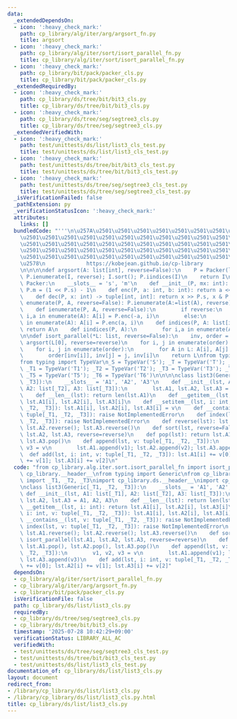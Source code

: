 ```yaml
---
data:
  _extendedDependsOn:
  - icon: ':heavy_check_mark:'
    path: cp_library/alg/iter/arg/argsort_fn.py
    title: argsort
  - icon: ':heavy_check_mark:'
    path: cp_library/alg/iter/sort/isort_parallel_fn.py
    title: cp_library/alg/iter/sort/isort_parallel_fn.py
  - icon: ':heavy_check_mark:'
    path: cp_library/bit/pack/packer_cls.py
    title: cp_library/bit/pack/packer_cls.py
  _extendedRequiredBy:
  - icon: ':heavy_check_mark:'
    path: cp_library/ds/tree/bit/bit3_cls.py
    title: cp_library/ds/tree/bit/bit3_cls.py
  - icon: ':heavy_check_mark:'
    path: cp_library/ds/tree/seg/segtree3_cls.py
    title: cp_library/ds/tree/seg/segtree3_cls.py
  _extendedVerifiedWith:
  - icon: ':heavy_check_mark:'
    path: test/unittests/ds/list/list3_cls_test.py
    title: test/unittests/ds/list/list3_cls_test.py
  - icon: ':heavy_check_mark:'
    path: test/unittests/ds/tree/bit/bit3_cls_test.py
    title: test/unittests/ds/tree/bit/bit3_cls_test.py
  - icon: ':heavy_check_mark:'
    path: test/unittests/ds/tree/seg/segtree3_cls_test.py
    title: test/unittests/ds/tree/seg/segtree3_cls_test.py
  _isVerificationFailed: false
  _pathExtension: py
  _verificationStatusIcon: ':heavy_check_mark:'
  attributes:
    links: []
  bundledCode: "'''\n\u257A\u2501\u2501\u2501\u2501\u2501\u2501\u2501\u2501\u2501\u2501\
    \u2501\u2501\u2501\u2501\u2501\u2501\u2501\u2501\u2501\u2501\u2501\u2501\u2501\
    \u2501\u2501\u2501\u2501\u2501\u2501\u2501\u2501\u2501\u2501\u2501\u2501\u2501\
    \u2501\u2501\u2501\u2501\u2501\u2501\u2501\u2501\u2501\u2501\u2501\u2501\u2501\
    \u2501\u2501\u2501\u2501\u2501\u2501\u2501\u2501\u2501\u2501\u2501\u2501\u2501\
    \u2578\n             https://kobejean.github.io/cp-library               \n'''\n\
    \n\n\n\ndef argsort(A: list[int], reverse=False):\n    P = Packer(len(I := list(A))-1);\
    \ P.ienumerate(I, reverse); I.sort(); P.iindices(I)\n    return I\n\n\n\nclass\
    \ Packer:\n    __slots__ = 's', 'm'\n    def __init__(P, mx: int): P.s = mx.bit_length();\
    \ P.m = (1 << P.s) - 1\n    def enc(P, a: int, b: int): return a << P.s | b\n\
    \    def dec(P, x: int) -> tuple[int, int]: return x >> P.s, x & P.m\n    def\
    \ enumerate(P, A, reverse=False): P.ienumerate(A:=list(A), reverse); return A\n\
    \    def ienumerate(P, A, reverse=False):\n        if reverse:\n            for\
    \ i,a in enumerate(A): A[i] = P.enc(-a, i)\n        else:\n            for i,a\
    \ in enumerate(A): A[i] = P.enc(a, i)\n    def indices(P, A: list[int]): P.iindices(A:=list(A));\
    \ return A\n    def iindices(P, A):\n        for i,a in enumerate(A): A[i] = P.m&a\n\
    \n\ndef isort_parallel(*L: list, reverse=False):\n    inv, order = [0]*len(L[0]),\
    \ argsort(L[0], reverse=reverse)\n    for i, j in enumerate(order): inv[j] = i\n\
    \    for i, j in enumerate(order):\n        for A in L: A[i], A[j] = A[j], A[i]\n\
    \        order[inv[i]], inv[j] = j, inv[i]\n    return L\nfrom typing import Generic\n\
    from typing import TypeVar\n_S = TypeVar('S'); _T = TypeVar('T'); _U = TypeVar('U');\
    \ _T1 = TypeVar('T1'); _T2 = TypeVar('T2'); _T3 = TypeVar('T3'); _T4 = TypeVar('T4');\
    \ _T5 = TypeVar('T5'); _T6 = TypeVar('T6')\n\n\n\nclass list3(Generic[_T1, _T2,\
    \ _T3]):\n    __slots__ = 'A1', 'A2', 'A3'\n    def __init__(lst, A1: list[_T1],\
    \ A2: list[_T2], A3: list[_T3]):\n        lst.A1, lst.A2, lst.A3 = A1, A2, A3\n\
    \    def __len__(lst): return len(lst.A1)\n    def __getitem__(lst, i: int): return\
    \ lst.A1[i], lst.A2[i], lst.A3[i]\n    def __setitem__(lst, i: int, v: tuple[_T1,\
    \ _T2, _T3]): lst.A1[i], lst.A2[i], lst.A3[i] = v\n    def __contains__(lst, v:\
    \ tuple[_T1, _T2, _T3]): raise NotImplementedError\n    def index(lst, v: tuple[_T1,\
    \ _T2, _T3]): raise NotImplementedError\n    def reverse(lst): lst.A1.reverse();\
    \ lst.A2.reverse(); lst.A3.reverse()\n    def sort(lst, reverse=False): isort_parallel(lst.A1,\
    \ lst.A2, lst.A3, reverse=reverse)\n    def pop(lst): return lst.A1.pop(), lst.A2.pop(),\
    \ lst.A3.pop()\n    def append(lst, v: tuple[_T1, _T2, _T3]):\n        v1, v2,\
    \ v3 = v\n        lst.A1.append(v1); lst.A2.append(v2); lst.A3.append(v3)\n  \
    \  def add(lst, i: int, v: tuple[_T1, _T2, _T3]): lst.A1[i] += v[0]; lst.A2[i]\
    \ += v[1]; lst.A3[i] += v[2]\n"
  code: "from cp_library.alg.iter.sort.isort_parallel_fn import isort_parallel\nimport\
    \ cp_library.__header__\nfrom typing import Generic\nfrom cp_library.misc.typing\
    \ import _T1, _T2, _T3\nimport cp_library.ds.__header__\nimport cp_library.ds.view.__header__\n\
    \nclass list3(Generic[_T1, _T2, _T3]):\n    __slots__ = 'A1', 'A2', 'A3'\n   \
    \ def __init__(lst, A1: list[_T1], A2: list[_T2], A3: list[_T3]):\n        lst.A1,\
    \ lst.A2, lst.A3 = A1, A2, A3\n    def __len__(lst): return len(lst.A1)\n    def\
    \ __getitem__(lst, i: int): return lst.A1[i], lst.A2[i], lst.A3[i]\n    def __setitem__(lst,\
    \ i: int, v: tuple[_T1, _T2, _T3]): lst.A1[i], lst.A2[i], lst.A3[i] = v\n    def\
    \ __contains__(lst, v: tuple[_T1, _T2, _T3]): raise NotImplementedError\n    def\
    \ index(lst, v: tuple[_T1, _T2, _T3]): raise NotImplementedError\n    def reverse(lst):\
    \ lst.A1.reverse(); lst.A2.reverse(); lst.A3.reverse()\n    def sort(lst, reverse=False):\
    \ isort_parallel(lst.A1, lst.A2, lst.A3, reverse=reverse)\n    def pop(lst): return\
    \ lst.A1.pop(), lst.A2.pop(), lst.A3.pop()\n    def append(lst, v: tuple[_T1,\
    \ _T2, _T3]):\n        v1, v2, v3 = v\n        lst.A1.append(v1); lst.A2.append(v2);\
    \ lst.A3.append(v3)\n    def add(lst, i: int, v: tuple[_T1, _T2, _T3]): lst.A1[i]\
    \ += v[0]; lst.A2[i] += v[1]; lst.A3[i] += v[2]"
  dependsOn:
  - cp_library/alg/iter/sort/isort_parallel_fn.py
  - cp_library/alg/iter/arg/argsort_fn.py
  - cp_library/bit/pack/packer_cls.py
  isVerificationFile: false
  path: cp_library/ds/list/list3_cls.py
  requiredBy:
  - cp_library/ds/tree/seg/segtree3_cls.py
  - cp_library/ds/tree/bit/bit3_cls.py
  timestamp: '2025-07-28 10:42:29+09:00'
  verificationStatus: LIBRARY_ALL_AC
  verifiedWith:
  - test/unittests/ds/tree/seg/segtree3_cls_test.py
  - test/unittests/ds/tree/bit/bit3_cls_test.py
  - test/unittests/ds/list/list3_cls_test.py
documentation_of: cp_library/ds/list/list3_cls.py
layout: document
redirect_from:
- /library/cp_library/ds/list/list3_cls.py
- /library/cp_library/ds/list/list3_cls.py.html
title: cp_library/ds/list/list3_cls.py
---
```

